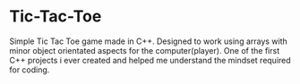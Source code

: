 # Tic-Tac-Toe

Simple Tic Tac Toe game made in C++. Designed to work using arrays with minor object orientated aspects for the computer(player). One of the first C++ projects i ever created and helped me understand the mindset required for coding. 
